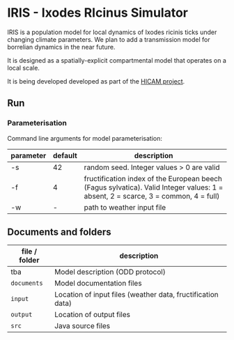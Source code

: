 # IRIS - Ixodes RIcinus Simulator 

IRIS is a population model for local dynamics of Ixodes ricinis ticks under changing climate parameters. We plan to add a transmission model for borrelian dynamics in the near future.

It is designed as a spatially-explicit compartmental model that operates on a local scale.

It is being developed developed as part of the [HICAM project][HICAM].

## Run

### Parameterisation

Command line arguments for model parameterisation:

| parameter    | default     | description                                                                                                                          |
|--------------|-------------|--------------------------------------------------------------------------------------------------------------------------------------|
| -s           | 42          | random seed. Integer values > 0 are valid                                                                                            |
| -f           | 4           | fructification index of the European beech (Fagus sylvatica). Valid Integer values: 1 = absent, 2 = scarce, 3 = common, 4 = full)    |
| -w           | -           | path to weather input file                                                                                                           |


## Documents and folders

| file / folder                                          | description                                                                                                         |
|--------------------------------------------------------|---------------------------------------------------------------------------------------------------------------------|
| tba                                                    | Model description (ODD protocol)                                                                                    |
| `documents`                                            | Model documentation files                                                                                           |
| `input`                                                | Location of input files (weather data, fructification data)                                                         |
| `output`                                               | Location of output files                                                                                            |
| `src`                                                  | Java source files                                                                                                   |


[HICAM]: https://www.ufz.de/index.php?en=47573